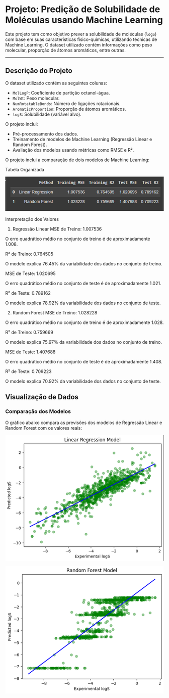 # Projeto: Predição de Solubilidade de Moléculas usando Machine Learning

Este projeto tem como objetivo prever a solubilidade de moléculas (`logS`) com base em suas características físico-químicas, utilizando técnicas de Machine Learning. O dataset utilizado contém informações como peso molecular, proporção de átomos aromáticos, entre outras.

---

## Descrição do Projeto

O dataset utilizado contém as seguintes colunas:
- `MolLogP`: Coeficiente de partição octanol-água.
- `MolWt`: Peso molecular.
- `NumRotatableBonds`: Número de ligações rotacionais.
- `AromaticProportion`: Proporção de átomos aromáticos.
- `logS`: Solubilidade (variável alvo).

O projeto inclui:
- Pré-processamento dos dados.
- Treinamento de modelos de Machine Learning (Regressão Linear e Random Forest).
- Avaliação dos modelos usando métricas como RMSE e R².

O projeto inclui a comparação de dois modelos de Machine Learning:

Tabela Organizada



![Tabela de Comparação](imagens/Tabela_Comparacao.png)



Interpretação dos Valores
1. Regressão Linear
MSE de Treino: 1.007536

O erro quadrático médio no conjunto de treino é de aproximadamente 1.008.

R² de Treino: 0.764505

O modelo explica 76.45% da variabilidade dos dados no conjunto de treino.

MSE de Teste: 1.020695

O erro quadrático médio no conjunto de teste é de aproximadamente 1.021.

R² de Teste: 0.789162

O modelo explica 78.92% da variabilidade dos dados no conjunto de teste.

2. Random Forest
MSE de Treino: 1.028228

O erro quadrático médio no conjunto de treino é de aproximadamente 1.028.

R² de Treino: 0.759669

O modelo explica 75.97% da variabilidade dos dados no conjunto de treino.

MSE de Teste: 1.407688

O erro quadrático médio no conjunto de teste é de aproximadamente 1.408.

R² de Teste: 0.709223

O modelo explica 70.92% da variabilidade dos dados no conjunto de teste.


## Visualização de Dados

### Comparação dos Modelos
O gráfico abaixo compara as previsões dos modelos de Regressão Linear e Random Forest com os valores reais:

![Comparação dos Modelos](imagens/Linear_Regression_Model.png)









![Random Forest](imagens/Random_Forest_Model.png)

